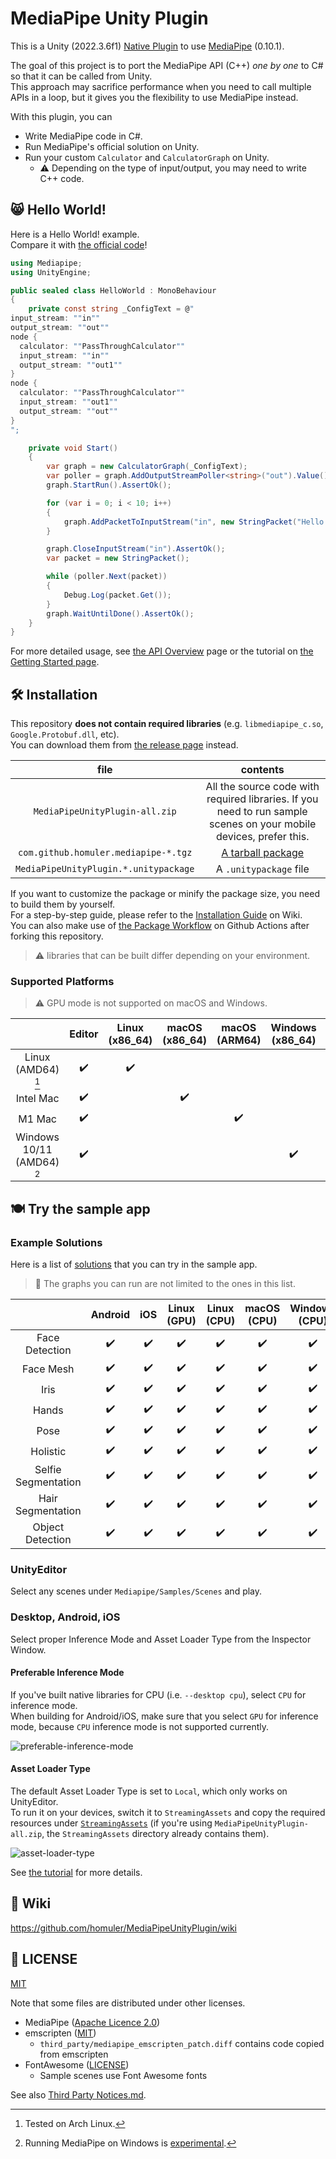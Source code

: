 # MediaPipe Unity Plugin

This is a Unity (2022.3.6f1) [Native Plugin](https://docs.unity3d.com/Manual/NativePlugins.html) to use [MediaPipe](https://github.com/google/mediapipe) (0.10.1).

The goal of this project is to port the MediaPipe API (C++) _one by one_ to C# so that it can be called from Unity.\
This approach may sacrifice performance when you need to call multiple APIs in a loop, but it gives you the flexibility to use MediaPipe instead.

With this plugin, you can

- Write MediaPipe code in C#.
- Run MediaPipe's official solution on Unity.
- Run your custom `Calculator` and `CalculatorGraph` on Unity.
  - :warning: Depending on the type of input/output, you may need to write C++ code.

## :smile_cat: Hello World!

Here is a Hello World! example.\
Compare it with [the official code](https://github.com/google/mediapipe/blob/cf101e62a9d49a51be76836b2b8e5ba5c06b5da0/mediapipe/examples/desktop/hello_world/hello_world.cc)!

```cs
using Mediapipe;
using UnityEngine;

public sealed class HelloWorld : MonoBehaviour
{
    private const string _ConfigText = @"
input_stream: ""in""
output_stream: ""out""
node {
  calculator: ""PassThroughCalculator""
  input_stream: ""in""
  output_stream: ""out1""
}
node {
  calculator: ""PassThroughCalculator""
  input_stream: ""out1""
  output_stream: ""out""
}
";

    private void Start()
    {
        var graph = new CalculatorGraph(_ConfigText);
        var poller = graph.AddOutputStreamPoller<string>("out").Value();
        graph.StartRun().AssertOk();

        for (var i = 0; i < 10; i++)
        {
            graph.AddPacketToInputStream("in", new StringPacket("Hello World!", new Timestamp(i))).AssertOk();
        }

        graph.CloseInputStream("in").AssertOk();
        var packet = new StringPacket();

        while (poller.Next(packet))
        {
            Debug.Log(packet.Get());
        }
        graph.WaitUntilDone().AssertOk();
    }
}
```

For more detailed usage, see [the API Overview](https://github.com/homuler/MediaPipeUnityPlugin/wiki/API-Overview) page or the tutorial on [the Getting Started page](https://github.com/homuler/MediaPipeUnityPlugin/wiki/Getting-Started).

## :hammer_and_wrench: Installation

This repository **does not contain required libraries** (e.g. `libmediapipe_c.so`, `Google.Protobuf.dll`, etc).\
You can download them from [the release page](https://github.com/homuler/MediaPipeUnityPlugin/releases) instead.

|                 file                  |                                                      contents                                                      |
| :-----------------------------------: | :----------------------------------------------------------------------------------------------------------------: |
|    `MediaPipeUnityPlugin-all.zip`     | All the source code with required libraries. If you need to run sample scenes on your mobile devices, prefer this. |
| `com.github.homuler.mediapipe-*.tgz`  |                      [A tarball package](https://docs.unity3d.com/Manual/upm-ui-tarball.html)                      |
| `MediaPipeUnityPlugin.*.unitypackage` |                                               A `.unitypackage` file                                               |

If you want to customize the package or minify the package size, you need to build them by yourself.\
For a step-by-step guide, please refer to the [Installation Guide](https://github.com/homuler/MediaPipeUnityPlugin/wiki/Installation-Guide) on Wiki.\
You can also make use of [the Package Workflow](https://github.com/homuler/MediaPipeUnityPlugin/blob/master/.github/workflows/package.yml) on Github Actions after forking this repository.

> :warning: libraries that can be built differ depending on your environment.

### Supported Platforms

> :warning: GPU mode is not supported on macOS and Windows.

|                            |       Editor       |   Linux (x86_64)   |   macOS (x86_64)   |   macOS (ARM64)    |  Windows (x86_64)  |      Android       |        iOS         | WebGL |
| :------------------------: | :----------------: | :----------------: | :----------------: | :----------------: | :----------------: | :----------------: | :----------------: | :---: |
|     Linux (AMD64) [^1]     | :heavy_check_mark: | :heavy_check_mark: |                    |                    |                    | :heavy_check_mark: |                    |       |
|         Intel Mac          | :heavy_check_mark: |                    | :heavy_check_mark: |                    |                    | :heavy_check_mark: | :heavy_check_mark: |       |
|           M1 Mac           | :heavy_check_mark: |                    |                    | :heavy_check_mark: |                    | :heavy_check_mark: | :heavy_check_mark: |       |
| Windows 10/11 (AMD64) [^2] | :heavy_check_mark: |                    |                    |                    | :heavy_check_mark: | :heavy_check_mark: |                    |       |

[^1]: Tested on Arch Linux.
[^2]: Running MediaPipe on Windows is [experimental](https://google.github.io/mediapipe/getting_started/install.html#installing-on-windows).

## :plate_with_cutlery: Try the sample app

### Example Solutions

Here is a list of [solutions](https://google.github.io/mediapipe/solutions/solutions.html) that you can try in the sample app.

> :bell: The graphs you can run are not limited to the ones in this list.

|                         |      Android       |        iOS         |    Linux (GPU)     |    Linux (CPU)     |    macOS (CPU)     |   Windows (CPU)    | WebGL |
| :---------------------: | :----------------: | :----------------: | :----------------: | :----------------: | :----------------: | :----------------: | ----- |
|     Face Detection      | :heavy_check_mark: | :heavy_check_mark: | :heavy_check_mark: | :heavy_check_mark: | :heavy_check_mark: | :heavy_check_mark: |       |
|        Face Mesh        | :heavy_check_mark: | :heavy_check_mark: | :heavy_check_mark: | :heavy_check_mark: | :heavy_check_mark: | :heavy_check_mark: |       |
|          Iris           | :heavy_check_mark: | :heavy_check_mark: | :heavy_check_mark: | :heavy_check_mark: | :heavy_check_mark: | :heavy_check_mark: |       |
|          Hands          | :heavy_check_mark: | :heavy_check_mark: | :heavy_check_mark: | :heavy_check_mark: | :heavy_check_mark: | :heavy_check_mark: |       |
|          Pose           | :heavy_check_mark: | :heavy_check_mark: | :heavy_check_mark: | :heavy_check_mark: | :heavy_check_mark: | :heavy_check_mark: |       |
|        Holistic         | :heavy_check_mark: | :heavy_check_mark: | :heavy_check_mark: | :heavy_check_mark: | :heavy_check_mark: | :heavy_check_mark: |       |
|   Selfie Segmentation   | :heavy_check_mark: | :heavy_check_mark: | :heavy_check_mark: | :heavy_check_mark: | :heavy_check_mark: | :heavy_check_mark: |       |
|    Hair Segmentation    | :heavy_check_mark: | :heavy_check_mark: | :heavy_check_mark: | :heavy_check_mark: | :heavy_check_mark: | :heavy_check_mark: |       |
|    Object Detection     | :heavy_check_mark: | :heavy_check_mark: | :heavy_check_mark: | :heavy_check_mark: | :heavy_check_mark: | :heavy_check_mark: |       |
### UnityEditor

Select any scenes under `Mediapipe/Samples/Scenes` and play.

### Desktop, Android, iOS

Select proper Inference Mode and Asset Loader Type from the Inspector Window.

#### Preferable Inference Mode

If you've built native libraries for CPU (i.e. `--desktop cpu`), select `CPU` for inference mode.\
When building for Android/iOS, make sure that you select `GPU` for inference mode, because `CPU` inference mode is not supported currently.

![preferable-inference-mode](https://github.com/homuler/MediaPipeUnityPlugin/assets/4690128/129d18be-8184-43f7-8ac8-56db4df9f9a7)

#### Asset Loader Type

The default Asset Loader Type is set to `Local`, which only works on UnityEditor.\
To run it on your devices, switch it to `StreamingAssets` and copy the required resources under [`StreamingAssets`](https://docs.unity3d.com/2022.3/Documentation/Manual/StreamingAssets.html) (if you're using `MediaPipeUnityPlugin-all.zip`, the `StreamingAssets` directory already contains them).

![asset-loader-type](https://github.com/homuler/MediaPipeUnityPlugin/assets/4690128/f7059140-4da9-4201-a232-83ff07cd63df)

See [the tutorial](https://github.com/homuler/MediaPipeUnityPlugin/wiki/Getting-Started#load-model-files) for more details.

## :book: Wiki

https://github.com/homuler/MediaPipeUnityPlugin/wiki

## :scroll: LICENSE

[MIT](https://github.com/homuler/MediaPipeUnityPlugin/blob/master/LICENSE)

Note that some files are distributed under other licenses.

- MediaPipe ([Apache Licence 2.0](https://github.com/google/mediapipe/blob/e6c19885c6d3c6f410c730952aeed2852790d306/LICENSE))
- emscripten ([MIT](https://github.com/emscripten-core/emscripten/blob/7c873832e933e86855f5ef5f7c6438f0e457c94e/LICENSE))
  - `third_party/mediapipe_emscripten_patch.diff` contains code copied from emscripten
- FontAwesome ([LICENSE](https://github.com/FortAwesome/Font-Awesome/blob/7cbd7f9951be31f9d06b6ac97739a700320b9130/LICENSE.txt))
  - Sample scenes use Font Awesome fonts

See also [Third Party Notices.md](https://github.com/homuler/MediaPipeUnityPlugin/blob/master/Third%20Party%20Notices.md).
